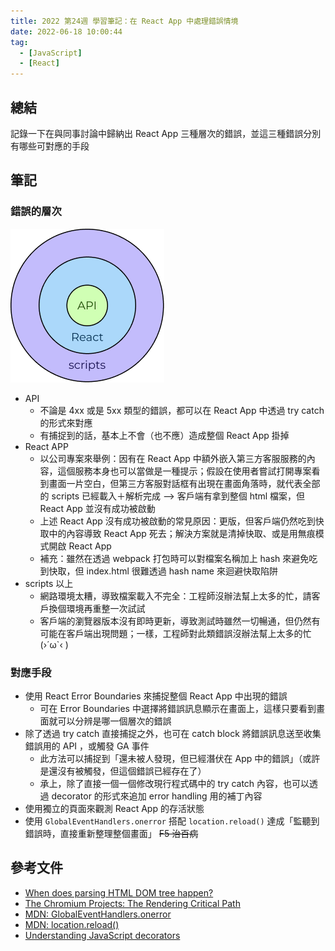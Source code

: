 ```yaml
---
title: 2022 第24週 學習筆記：在 React App 中處理錯誤情境
date: 2022-06-18 10:00:44
tag:
  - [JavaScript]
  - [React]
---
```


## 總結

記錄一下在與同事討論中歸納出 React App 三種層次的錯誤，並這三種錯誤分別有哪些可對應的手段

## 筆記

### 錯誤的層次

![level of error](/2022/react-app-runtime-error-handle/errors-in-three-phase.png)

- API
  - 不論是 4xx 或是 5xx 類型的錯誤，都可以在 React App 中透過 try catch 的形式來對應
  - 有捕捉到的話，基本上不會（也不應）造成整個 React App 掛掉
- React APP
  - 以公司專案來舉例：因有在 React App 中額外嵌入第三方客服服務的內容，這個服務本身也可以當做是一種提示；假設在使用者嘗試打開專案看到畫面一片空白，但第三方客服對話框有出現在畫面角落時，就代表全部的 scripts 已經載入＋解析完成 --> 客戶端有拿到整個 html 檔案，但 React App 並沒有成功被啟動
  - 上述 React App 沒有成功被啟動的常見原因：更版，但客戶端仍然吃到快取中的內容導致 React App 死去；解決方案就是清掉快取、或是用無痕模式開啟 React App
  - 補充：雖然在透過 webpack 打包時可以對檔案名稱加上 hash 來避免吃到快取，但 index.html 很難透過 hash name 來迴避快取陷阱
- scripts 以上
  - 網路環境太糟，導致檔案載入不完全：工程師沒辦法幫上太多的忙，請客戶換個環境再重整一次試試
  - 客戶端的瀏覽器版本沒有即時更新，導致測試時雖然一切暢通，但仍然有可能在客戶端出現問題；一樣，工程師對此類錯誤沒辦法幫上太多的忙 (›´ω`‹ )

### 對應手段

- 使用 React Error Boundaries 來捕捉整個 React App 中出現的錯誤
  - 可在 Error Boundaries 中選擇將錯誤訊息顯示在畫面上，這樣只要看到畫面就可以分辨是哪一個層次的錯誤
- 除了透過 try catch 直接捕捉之外，也可在 catch block 將錯誤訊息送至收集錯誤用的 API ，或觸發 GA 事件
  - 此方法可以捕捉到「還未被人發現，但已經潛伏在 App 中的錯誤」（或許是還沒有被觸發，但這個錯誤已經存在了）
  - 承上，除了直接一個一個修改現行程式碼中的 try catch 內容，也可以透過 decorator 的形式來追加 error handling 用的補丁內容
- 使用獨立的頁面來觀測 React App 的存活狀態
- 使用 `GlobalEventHandlers.onerror` 搭配 `location.reload()` 達成「監聽到錯誤時，直接重新整理整個畫面」 ~~F5 治百病~~

## 參考文件

- [When does parsing HTML DOM tree happen?](https://stackoverflow.com/questions/34269416/when-does-parsing-html-dom-tree-happen)
- [The Chromium Projects: The Rendering Critical Path](https://www.chromium.org/developers/the-rendering-critical-path/)
- [MDN: GlobalEventHandlers.onerror](https://developer.mozilla.org/en-US/docs/Web/API/GlobalEventHandlers/onerror)
- [MDN: location.reload()](https://developer.mozilla.org/en-US/docs/Web/API/Location/reload)
- [Understanding JavaScript decorators](https://blog.logrocket.com/understanding-javascript-decorators/)
